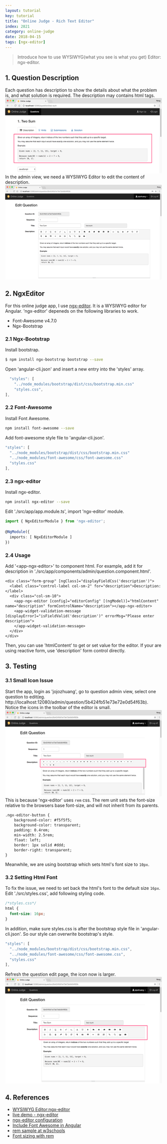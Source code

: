 ```yaml
---
layout: tutorial
key: tutorial
title: "Online Judge - Rich Text Editor"
index: 2821
category: online-judge
date: 2018-04-15
tags: [ngx-editor]
---
```


> Introduce how to use WYSIWYG(what you see is what you get) Editor: ngx-editor.

## 1. Question Description
Each question has description to show the details about what the problem is, and what solution is required. The description may contains html tags.
![image](/public/images/frontend/2821/question_desc.png)
In the admin view, we need a WYSIWYG Editor to edit the content of description.
![image](/public/images/frontend/2821/question_admin.png)

## 2. NgxEditor
For this online judge app, I use [ngx-editor](https://www.npmjs.com/package/ngx-editor). It is a WYSIWYG editor for Angular. 'ngx-editor' depeneds on the following libraries to work.
* Font-Awesome v4.7.0
* Ngx-Bootstrap

### 2.1 Ngx-Bootstrap
Install bootstrap.
```sh
$ npm install ngx-bootstrap bootstrap --save
```
Open 'angular-cli.json' and insert a new entry into the 'styles' array.
```javascript
  "styles": [
    "../node_modules/bootstrap/dist/css/bootstrap.min.css"
    "styles.css",
],
```
### 2.2 Font-Awesome
Install Font Awesome.
```sh
npm install font-awesome --save
```
Add font-awesome style file to 'angular-cli.json'.
```javascript
"styles": [
  "../node_modules/bootstrap/dist/css/bootstrap.min.css"
  "../node_modules/font-awesome/css/font-awesome.css"
  "styles.css"
],
```
### 2.3 ngx-editor
Install ngx-editor.
```sh
npm install ngx-editor --save
```
Edit './src/app/app.module.ts', import 'ngx-editor' module.
```typescript
import { NgxEditorModule } from 'ngx-editor';

@NgModule({
  imports: [ NgxEditorModule ]
})
```
### 2.4 Usage
Add '\<app-ngx-editor\>' to component html. For example, add it for description in './src/app/components/admin/question.component.html'.
```raw
<div class="form-group" [ngClass]="displayFieldCss('description')">
  <label class="control-label col-sm-2" for="description">Description:</label>
  <div class="col-sm-10">
    <app-ngx-editor [config]="editorConfig" [(ngModel)]="htmlContent" name="description" formControlName="description"></app-ngx-editor>
    <app-widget-validation-message [displayError]="isFieldValid('description')" errorMsg="Please enter description">
    </app-widget-validation-message>
  </div>
</div>
```
Then, you can use 'htmlContent' to get or set value for the editor. If your are using reactive form, use 'description' form control directly.

## 3. Testing
### 3.1 Small Icon Issue
Start the app, login as 'jojozhuang', go to question admin view, select one question to edit(eg. http://localhost:12080/admin/question/5b424fb51e73e72e0d54f63b). Notice the icons in the toolbar of the editor is small.
![image](/public/images/frontend/2821/small_icon.png)
This is because 'ngx-editor' uses `rem` css. The rem unit sets the font-size relative to the browsers base font-size, and will not inherit from its parents.
```raw
.ngx-editor-button {
    background-color: #f5f5f5;
    background-color: transparent;
    padding: 0.4rem;
    min-width: 2.5rem;
    float: left;
    border: 1px solid #ddd;
    border-right: transparent;
}
```
Meanwhile, we are using bootstrap which sets html's font size to `10px`.
### 3.2 Setting Html Font
To fix the issue, we need to set back the html's font to the default size `16px`. Edit './src/styles.css', add following styling code.
```css
/*styles.css*/
html {
  font-size: 16px;
}
```
In addition, make sure styles.css is after the bootstrap style file in 'angular-cli.json'. So our style can overwrite bootstrap's style.
```javascript
"styles": [
  "../node_modules/bootstrap/dist/css/bootstrap.min.css",
  "../node_modules/font-awesome/css/font-awesome.css",
  "styles.css"
],
```
Refresh the question edit page, the icon now is larger.
![image](/public/images/frontend/2821/large_icon.png)

## 4. References
* [WYSIWYG Editor:ngx-editor](https://github.com/Sibiraj-S/ngx-editor)
* [live demo - ngx-editor](https://ngx-editor.stackblitz.io/)
* [ngx-editor configuration](https://sibiraj-s.github.io/ngx-editor/additional-documentation/configuration.html)
* [Include Font Awesome in Angular](https://github.com/angular/angular-cli/blob/master/docs/documentation/stories/include-font-awesome.md)
* [rem sample at w3schools](https://www.w3schools.com/cssref/tryit.asp?filename=trycss_unit_rem)
* [Font sizing with rem](https://snook.ca/archives/html_and_css/font-size-with-rem)

